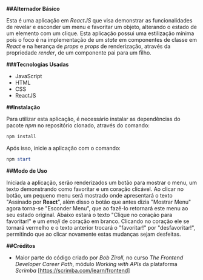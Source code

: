 **##Alternador Básico**

Esta é uma aplicação em *ReactJS* que visa demonstrar as funcionalidades de revelar e esconder um menu e favoritar um objeto, alterando o estado de um elemento com um clique.
Esta aplicação possui uma estilização mínima pois o foco é na implementação de um *state* em componentes de classe em *React* e na herança de *props* e *props* de renderização, através da propriedade *render*, de um componente pai para um filho.

**###Tecnologias Usadas**

* JavaScript
* HTML
* CSS
* ReactJS

**##Instalação**

Para utilizar esta aplicação, é necessário instalar as dependências do pacote *npm* no repositório clonado, através do comando:

```powershell
npm install
```

Após isso, inicie a aplicação com o comando:

```powershell
npm start
```

**##Modo de Uso**

Iniciada a aplicação, serão renderizados um botão para mostrar o menu, um texto demonstrando como favoritar e um coração clicável.
Ao clicar no botão, um pequeno menu será mostrado onde apresentará o texto "Assinado por **React**", além disso o botão que antes dizia "Mostrar Menu" agora torna-se "Esconder Menu", que ao fazê-lo retornará este menu ao seu estado original.
Abaixo estará o texto "Clique no coração para favoritar!" e um *emoji* de coração em branco. Clicando no coração ele se tornará vermelho e o texto anterior trocará o "favoritar!" por "desfavoritar!", permitindo que ao clicar novamente estas mudanças sejam desfeitas.

**##Créditos**

* Maior parte do código criado por *Bob Ziroll*, no curso *The Frontend Developer Career Path*, módulo *Working with APIs* da plataforma *Scrimba* [https://scrimba.com/learn/frontend]